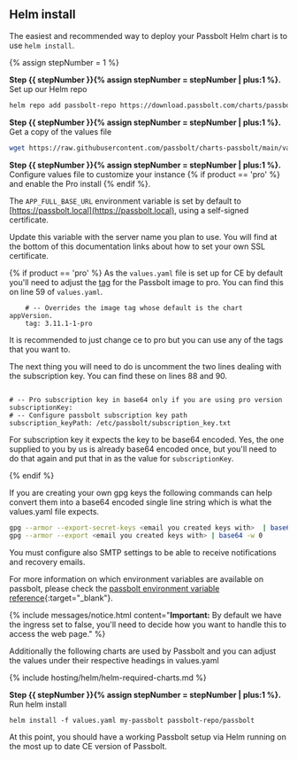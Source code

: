 
## Helm install

The easiest and recommended way to deploy your Passbolt Helm chart is to use `helm install`.

{% assign stepNumber = 1 %}

**Step {{ stepNumber }}{% assign stepNumber = stepNumber | plus:1 %}.** Set up our Helm repo

```bash
helm repo add passbolt-repo https://download.passbolt.com/charts/passbolt
```

**Step {{ stepNumber }}{% assign stepNumber = stepNumber | plus:1 %}.** Get a copy of the values file

```bash
wget https://raw.githubusercontent.com/passbolt/charts-passbolt/main/values.yaml
```


**Step {{ stepNumber }}{% assign stepNumber = stepNumber | plus:1 %}.** Configure values file to customize your instance {% if product == 'pro' %} and enable the Pro install {% endif %}.


The `APP_FULL_BASE_URL` environment variable is set by default to [https://passbolt.local](https://passbolt.local), using a self-signed certificate.

Update this variable with the server name you plan to use. You will find at the bottom of this documentation links about how to set your own SSL certificate.

{% if product == 'pro' %}
As the `values.yaml` file is set up for CE by default you'll need to adjust the [tag](https://hub.docker.com/r/passbolt/passbolt/tags) for the Passbolt image to pro. You can find this on line 59 of `values.yaml`.
```
    # -- Overrides the image tag whose default is the chart appVersion.
    tag: 3.11.1-1-pro
```
 It is recommended to just change ce to pro but you can use any of the tags that you want to.

The next thing you will need to do is uncomment the two lines dealing with the subscription key. You can find these on lines 88 and 90.

```

# -- Pro subscription key in base64 only if you are using pro version
subscriptionKey:
# -- Configure passbolt subscription key path
subscription_keyPath: /etc/passbolt/subscription_key.txt
```
For subscription key it expects the key to be base64 encoded. Yes, the one supplied to you by us is already base64 encoded once, but you'll need to do that again and put that in as the value for `subscriptionKey`.

{% endif %}

If you are creating your own gpg keys the following commands can help convert them into a base64 encoded single line string which is what the values.yaml file expects.

```bash
gpg --armor --export-secret-keys <email you created keys with>  | base64 -w 0
gpg --armor --export <email you created keys with> | base64 -w 0
```

You must configure also SMTP settings to be able to receive notifications and recovery emails.

For more information on which environment variables are available on passbolt, please check the [passbolt environment variable reference](/configure/environment/reference.html){:target="_blank"}.

{% include messages/notice.html
    content="<b>Important:</b> By default we have the ingress set to false, you'll need to decide how you want to handle this to access the web page."
%}

Additionally the following charts are used by Passbolt and you can adjust the values under their respective headings in values.yaml

{% include hosting/helm/helm-required-charts.md %}

**Step {{ stepNumber }}{% assign stepNumber = stepNumber | plus:1 %}.** Run helm install

```
helm install -f values.yaml my-passbolt passbolt-repo/passbolt
```


At this point, you should have a working Passbolt setup via Helm running on the most up to date CE version of Passbolt.
